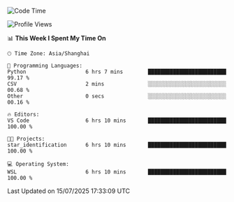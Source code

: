 <!--START_SECTION:waka-->
![Code Time](http://img.shields.io/badge/Code%20Time-3%2C029%20hrs%2049%20mins-blue)

![Profile Views](http://img.shields.io/badge/Profile%20Views-0-blue)

📊 **This Week I Spent My Time On** 

```text
🕑︎ Time Zone: Asia/Shanghai

💬 Programming Languages: 
Python                   6 hrs 7 mins        █████████████████████████   99.17 % 
CSV                      2 mins              ░░░░░░░░░░░░░░░░░░░░░░░░░   00.68 % 
Other                    0 secs              ░░░░░░░░░░░░░░░░░░░░░░░░░   00.16 % 

🔥 Editors: 
VS Code                  6 hrs 10 mins       █████████████████████████   100.00 % 

🐱‍💻 Projects: 
star_identification      6 hrs 10 mins       █████████████████████████   100.00 % 

💻 Operating System: 
WSL                      6 hrs 10 mins       █████████████████████████   100.00 % 
```


 Last Updated on 15/07/2025 17:33:09 UTC
<!--END_SECTION:waka-->